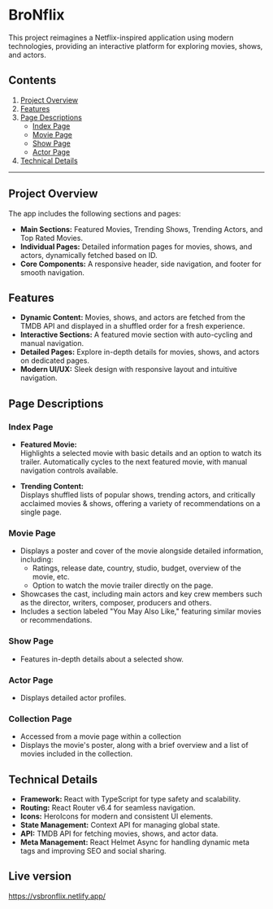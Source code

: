 # BroNflix

This project reimagines a Netflix-inspired application using modern technologies, providing an interactive platform for exploring movies, shows, and actors.

## Contents

1. [Project Overview](#project-overview)
2. [Features](#features)
3. [Page Descriptions](#page-descriptions)
   - [Index Page](#index-page)
   - [Movie Page](#movie-page)
   - [Show Page](#show-page)
   - [Actor Page](#actor-page)
4. [Technical Details](#technical-details)

---

## Project Overview

The app includes the following sections and pages:

- **Main Sections:** Featured Movies, Trending Shows, Trending Actors, and Top Rated Movies.
- **Individual Pages:** Detailed information pages for movies, shows, and actors, dynamically fetched based on ID.
- **Core Components:** A responsive header, side navigation, and footer for smooth navigation.

## Features

- **Dynamic Content:** Movies, shows, and actors are fetched from the TMDB API and displayed in a shuffled order for a fresh experience.
- **Interactive Sections:** A featured movie section with auto-cycling and manual navigation.
- **Detailed Pages:** Explore in-depth details for movies, shows, and actors on dedicated pages.
- **Modern UI/UX:** Sleek design with responsive layout and intuitive navigation.

## Page Descriptions

### Index Page

- **Featured Movie:**  
  Highlights a selected movie with basic details and an option to watch its trailer. Automatically cycles to the next featured movie, with manual navigation controls available.

- **Trending Content:**  
  Displays shuffled lists of popular shows, trending actors, and critically acclaimed movies & shows, offering a variety of recommendations on a single page.

### Movie Page

- Displays a poster and cover of the movie alongside detailed information, including:
  - Ratings, release date, country, studio, budget, overview of the movie, etc.
  - Option to watch the movie trailer directly on the page.
- Showcases the cast, including main actors and key crew members such as the director, writers, composer, producers and others.
- Includes a section labeled "You May Also Like," featuring similar movies or recommendations.

### Show Page

- Features in-depth details about a selected show.

### Actor Page

- Displays detailed actor profiles.

### Collection Page

- Accessed from a movie page within a collection
- Displays the movie's poster, along with a brief overview and a list of movies included in the collection.

## Technical Details

- **Framework:** React with TypeScript for type safety and scalability.
- **Routing:** React Router v6.4 for seamless navigation.
- **Icons:** HeroIcons for modern and consistent UI elements.
- **State Management:** Context API for managing global state.
- **API:** TMDB API for fetching movies, shows, and actor data.
- **Meta Management:** React Helmet Async for handling dynamic meta tags and improving SEO and social sharing.

## Live version

https://vsbronflix.netlify.app/
